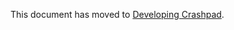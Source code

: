 This document has moved to [Developing Crashpad](http://docs.crashpad.googlecode.com/git/doc/developing.html).